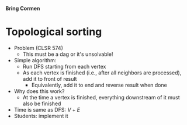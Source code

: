 **Bring Cormen**

# Topological sorting
* Problem (CLSR 574)
  * This must be a dag or it's unsolvable!
* Simple algorithm:
  * Run DFS starting from each vertex
  * As each vertex is finished (i.e., after all neighbors are processed), add it to front of result
    * Equivalently, add it to end and reverse result when done
* Why does this work?
  * At the time a vertex is finished, everything downstream of it must also be finished
* Time is same as DFS: $V + E$
* Students: implement it

